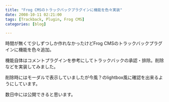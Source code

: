 ```yaml
---
title: "Frog CMSのトラックバックプラグインに機能を色々実装"
date: 2008-10-11 02:21:00
tags: [Trackback, Plugin, Frog CMS]
categories: [blog]

---
```


時間が無くて少しずつしか作れなかったけどFrog CMSのトラックバックプラグインに機能を色々追加。

機能自体はコメントプラグインを参考にしてトラックバックの承認・排除。削除などを実装してみました。

削除時にはモーダルで表示していましたが今風？のlightbox風に確認を出来るようにしています。

数日中には公開できると思います。